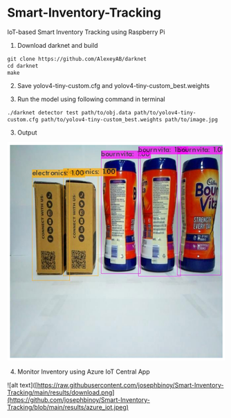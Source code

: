 # Smart-Inventory-Tracking
IoT-based Smart Inventory Tracking using Raspberry Pi

1. Download darknet and build
```
git clone https://github.com/AlexeyAB/darknet
cd darknet
make
```

2. Save yolov4-tiny-custom.cfg and yolov4-tiny-custom_best.weights

3. Run the model using following command in terminal
```
./darknet detector test path/to/obj.data path/to/yolov4-tiny-custom.cfg path/to/yolov4-tiny-custom_best.weights path/to/image.jpg
```

3. Output

![alt text](https://raw.githubusercontent.com/josephbinoy/Smart-Inventory-Tracking/main/results/download.png)

4. Monitor Inventory using Azure IoT Central App
   
![alt text]([https://raw.githubusercontent.com/josephbinoy/Smart-Inventory-Tracking/main/results/download.png](https://github.com/josephbinoy/Smart-Inventory-Tracking/blob/main/results/azure_iot.jpeg)

